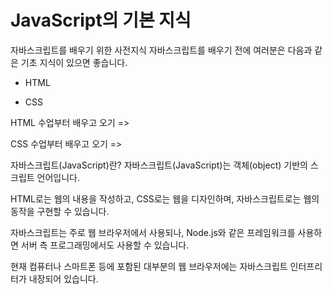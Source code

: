 # JavaScript의 기본 지식

자바스크립트를 배우기 위한 사전지식
자바스크립트를 배우기 전에 여러분은 다음과 같은 기초 지식이 있으면 좋습니다.

 

- HTML

- CSS

 

HTML 수업부터 배우고 오기 =>

CSS 수업부터 배우고 오기 =>

자바스크립트(JavaScript)란?
자바스크립트(JavaScript)는 객체(object) 기반의 스크립트 언어입니다.

HTML로는 웹의 내용을 작성하고, CSS로는 웹을 디자인하며, 자바스크립트로는 웹의 동작을 구현할 수 있습니다.

자바스크립트는 주로 웹 브라우저에서 사용되나, Node.js와 같은 프레임워크를 사용하면 서버 측 프로그래밍에서도 사용할 수 있습니다.

현재 컴퓨터나 스마트폰 등에 포함된 대부분의 웹 브라우저에는 자바스크립트 인터프리터가 내장되어 있습니다.

